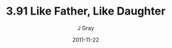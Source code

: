---
title: '3.91 Like Father, Like Daughter'
alt: 'Mysteries of the Arcana'
date: '2011-11-22'
author: 'J Gray'
artist: 'Gennifer'
chapter: '3 Two by Two'
filler: false
---